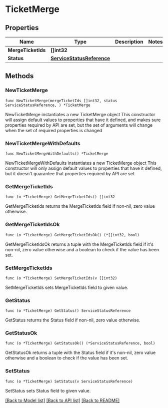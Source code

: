 # TicketMerge

## Properties

Name | Type | Description | Notes
------------ | ------------- | ------------- | -------------
**MergeTicketIds** | **[]int32** |  | 
**Status** | [**ServiceStatusReference**](ServiceStatusReference.md) |  | 

## Methods

### NewTicketMerge

`func NewTicketMerge(mergeTicketIds []int32, status ServiceStatusReference, ) *TicketMerge`

NewTicketMerge instantiates a new TicketMerge object
This constructor will assign default values to properties that have it defined,
and makes sure properties required by API are set, but the set of arguments
will change when the set of required properties is changed

### NewTicketMergeWithDefaults

`func NewTicketMergeWithDefaults() *TicketMerge`

NewTicketMergeWithDefaults instantiates a new TicketMerge object
This constructor will only assign default values to properties that have it defined,
but it doesn't guarantee that properties required by API are set

### GetMergeTicketIds

`func (o *TicketMerge) GetMergeTicketIds() []int32`

GetMergeTicketIds returns the MergeTicketIds field if non-nil, zero value otherwise.

### GetMergeTicketIdsOk

`func (o *TicketMerge) GetMergeTicketIdsOk() (*[]int32, bool)`

GetMergeTicketIdsOk returns a tuple with the MergeTicketIds field if it's non-nil, zero value otherwise
and a boolean to check if the value has been set.

### SetMergeTicketIds

`func (o *TicketMerge) SetMergeTicketIds(v []int32)`

SetMergeTicketIds sets MergeTicketIds field to given value.


### GetStatus

`func (o *TicketMerge) GetStatus() ServiceStatusReference`

GetStatus returns the Status field if non-nil, zero value otherwise.

### GetStatusOk

`func (o *TicketMerge) GetStatusOk() (*ServiceStatusReference, bool)`

GetStatusOk returns a tuple with the Status field if it's non-nil, zero value otherwise
and a boolean to check if the value has been set.

### SetStatus

`func (o *TicketMerge) SetStatus(v ServiceStatusReference)`

SetStatus sets Status field to given value.



[[Back to Model list]](../README.md#documentation-for-models) [[Back to API list]](../README.md#documentation-for-api-endpoints) [[Back to README]](../README.md)


